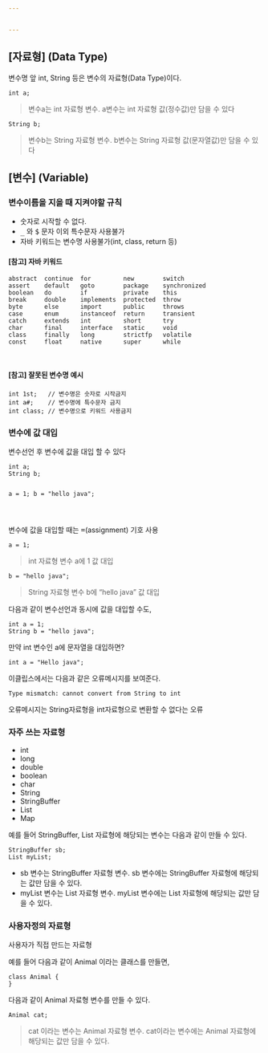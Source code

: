 ```yaml
---


---
```


<h2 id="자료형-data-type">[자료형] (Data Type)</h2>
<p>변수명 앞 int, String 등은 변수의 자료형(Data Type)이다.</p>
<p><code>int a;</code></p>
<blockquote>
<p>변수a는 int 자료형 변수. a변수는 int 자료형 값(정수값)만 담을 수 있다</p>
</blockquote>
<p><code>String b;</code></p>
<blockquote>
<p>변수b는 String 자료형 변수. b변수는 String 자료형 값(문자열값)만 담을 수 있다</p>
</blockquote>
<h2 id="변수-variable">[변수] (Variable)</h2>
<h3 id="변수이름을-지을-때-지켜야할-규칙">변수이름을 지을 때 지켜야할 규칙</h3>
<ul>
<li>숫자로 시작할 수 없다.</li>
<li><kbd>_</kbd> 와 <kbd>$</kbd> 문자 이외 특수문자 사용불가</li>
<li>자바 키워드는 변수명 사용불가(int, class, return 등)</li>
</ul>
<h4 id="참고-자바-키워드">[참고] 자바 키워드</h4>
<pre><code>abstract  continue  for         new        switch
assert    default   goto        package    synchronized
boolean   do        if          private    this
break     double    implements  protected  throw
byte      else      import      public     throws
case      enum      instanceof  return     transient
catch     extends   int         short      try
char      final     interface   static     void
class     finally   long        strictfp   volatile
const     float     native      super      while

</code></pre>
<h4 id="참고-잘못된-변수명-예시">[참고] 잘못된 변수명 예시</h4>
<pre><code>int 1st;   // 변수명은 숫자로 시작금지
int a#;    // 변수명에 특수문자 금지
int class; // 변수명으로 키워드 사용금지
</code></pre>
<h3 id="변수에-값-대입">변수에 값 대입</h3>
<p>변수선언 후 변수에 값을 대입 할 수 있다</p>
<pre><code>int a;
String b;

a = 1;
b = "hello java";

</code></pre>
<p>변수에 값을 대입할 때는  <kbd>=</kbd>(assignment) 기호 사용</p>
<p><code>a = 1;</code></p>
<blockquote>
<p>int 자료형 변수 a에 1 값 대입</p>
</blockquote>
<p><code>b = "hello java";</code></p>
<blockquote>
<p>String 자료형 변수 b에 “hello java” 값 대입</p>
</blockquote>
<p>다음과 같이 변수선언과 동시에 값을 대입할 수도,</p>
<pre><code>int a = 1;
String b = "hello java";
</code></pre>
<p>만약 int 변수인 a에 문자열을 대입하면?</p>
<pre><code>int a = "Hello java";
</code></pre>
<p>이클립스에서는 다음과 같은 오류메시지를 보여준다.</p>
<pre><code>Type mismatch: cannot convert from String to int
</code></pre>
<p>오류메시지는 String자료형을 int자료형으로 변환할 수 없다는 오류</p>
<h3 id="자주-쓰는-자료형">자주 쓰는 자료형</h3>
<ul>
<li>int</li>
<li>long</li>
<li>double</li>
<li>boolean</li>
<li>char</li>
<li>String</li>
<li>StringBuffer</li>
<li>List</li>
<li>Map</li>
</ul>
<p>예를 들어 StringBuffer, List 자료형에 해당되는 변수는 다음과 같이 만들 수 있다.</p>
<pre><code>StringBuffer sb;
List myList;
</code></pre>
<ul>
<li>sb 변수는 StringBuffer 자료형 변수. sb 변수에는 StringBuffer 자료형에 해당되는 값만 담을 수 있다.</li>
<li>myList 변수는 List 자료형 변수. myList 변수에는 List 자료형에 해당되는 값만 담을 수 있다.</li>
</ul>
<h3 id="사용자정의-자료형">사용자정의 자료형</h3>
<p>사용자가 직접 만드는 자료형</p>
<p>예를 들어 다음과 같이 Animal 이라는 클래스를 만들면,</p>
<pre><code>class Animal {
}
</code></pre>
<p>다음과 같이 Animal 자료형 변수를 만들 수 있다.</p>
<pre><code>Animal cat;
</code></pre>
<blockquote>
<p>cat 이라는 변수는 Animal 자료형 변수. cat이라는 변수에는 Animal 자료형에 해당되는 값만 담을 수 있다.</p>
</blockquote>

